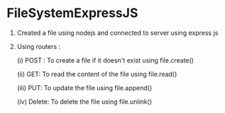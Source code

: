 # FileSystemExpressJS




1. Created a file using nodejs  and connected to server using express js
  
  
  2. Using routers :
   
   
     (i) POST : To create a file if it doesn't exist using file.create()
       
       
     (ii) GET: To read the content of the file using file.read()
     
     
     (iii) PUT: To update the file using file.append()
      
      
      (iv) Delete: To delete the file using file.unlink()

